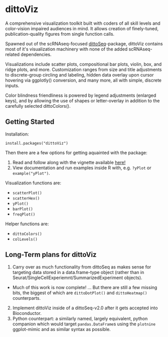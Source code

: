 # dittoViz

A comprehensive visualization toolkit built with coders of all skill levels and
color-vision impaired audiences in mind. It allows creation of finely-tuned,
publication-quality figures from single function calls.

Spawned out of the scRNAseq-focused [dittoSeq](https://github.com/dtm2451/dittoSeq)-package,
dittoViz contains most of it's visualization machinery with none of the added
scRNAseq-related dependencies.

Visualizations include scatter plots, compositional bar plots, violin, box, and
ridge plots, and more. Customization ranges from size and title adjustments to
discrete-group circling and labeling, hidden data overlay upon cursor hovering
via ggplotly() conversion, and many more, all with simple, discrete inputs.

Color blindness friendliness is powered by legend adjustments (enlarged keys),
and by allowing the use of shapes or letter-overlay in addition to the carefully
selected dittoColors().

## Getting Started

Installation:

```
install.packages("dittoViz")
```

Then there are a few options for getting aquainted with the package:

1. Read and follow along with the vignette available [here!](vignettes/intro.md)
2. View documentation and run examples inside R with, e.g. `?yPlot` or
`example("yPlot")`.

Visualization functions are:

- `scatterPlot()`
- `scatterHex()`
- `yPlot()`
- `barPlot()`
- `freqPlot()`

Helper functions are:

- `dittoColors()`
- `colLevels()`

## Long-Term plans for dittoViz

1. Carry over as much functionality from dittoSeq as makes sense for targeting data stored in a data.frame-type object (rather than in Seurat/SingleCellExperiemnt/SummarizedExperiment objects).
  - Much of this work is now complete! ... But there are still a few missing bits, the biggest of which are `dittoDotPlot()` and `dittoHeatmap()` counterparts.
2. Implement dittoViz inside of a dittoSeq-v2.0 after it gets accepted into Bioconductor.
3. Python counterpart: a similarly named, largely equivalent, python companion which would target `pandas.DataFrame`s using the `plotnine` ggplot-mimic and as similar syntax as possible.
